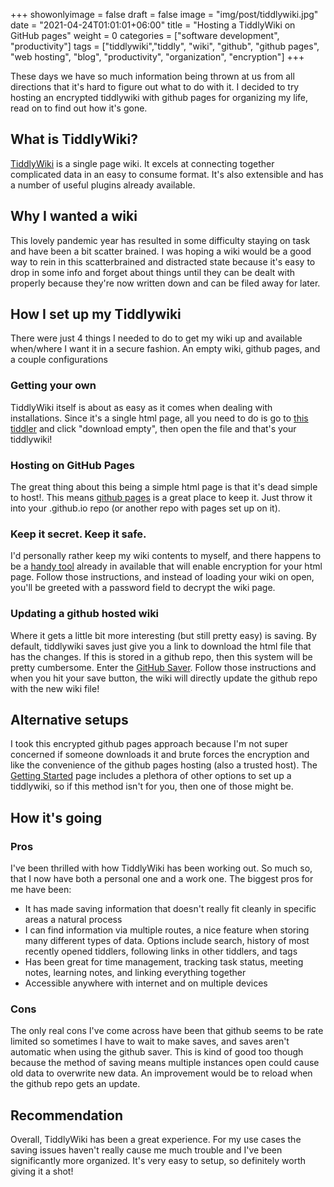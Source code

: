 +++
showonlyimage = false
draft = false
image = "img/post/tiddlywiki.jpg"
date = "2021-04-24T01:01:01+06:00"
title = "Hosting a TiddlyWiki on GitHub pages"
weight = 0
categories = ["software development", "productivity"]
tags = ["tiddlywiki","tiddly", "wiki", "github", "github pages", "web hosting", "blog", "productivity", "organization", "encryption"]
+++

These days we have so much information being thrown at us from all directions that it's hard to figure out what to do with it. I decided to try hosting an encrypted tiddlywiki with github pages for organizing my life, read on to find out how it's gone.
<!--more-->
## What is TiddlyWiki?
[TiddlyWiki](https://tiddlywiki.com/) is a single page wiki. It excels at connecting together complicated 
data in an easy to consume format. It's also extensible and has a number of useful plugins already available.
## Why I wanted a wiki
This lovely pandemic year has resulted in some difficulty staying on task and have been a bit scatter brained. I was hoping a wiki would be a good way to rein in this scatterbrained and distracted state because it's easy to drop in some info and forget about things until they can be dealt with properly because they're now written down and can be filed away for later.
## How I set up my Tiddlywiki
There were just 4 things I needed to do to get my wiki up and available when/where I want it in a secure fashion. An empty wiki, github pages, and a couple configurations
### Getting your own
TiddlyWiki itself is about as easy as it comes when dealing with installations. Since it's a single html page, all you need to do is go to [this tiddler](https://tiddlywiki.com/#GettingStarted) and click "download empty", then open the file and that's your tiddlywiki!
### Hosting on GitHub Pages
The great thing about this being a simple html page is that it's dead simple to host!. This means [github pages](https://pages.github.com/) is a great place to keep it. Just throw it into your <username>.github.io repo (or another repo with pages set up on it).
### Keep it secret. Keep it safe.
I'd personally rather keep my wiki contents to myself, and there happens to be a [handy tool](https://tiddlywiki.com/static/Encryption.html) already in available that will enable encryption for your html page. Follow those instructions, and instead of loading your wiki on open, you'll be greeted with a password field to decrypt the wiki page.
### Updating a github hosted wiki
Where it gets a little bit more interesting (but still pretty easy) is saving. By default, tiddlywiki saves just give you a link to download the html file that has the changes. If this is stored in a github repo, then this system will be pretty cumbersome. Enter the [GitHub Saver](https://tiddlywiki.com/static/Saving%2520to%2520a%2520Git%2520service.html). Follow those instructions and when you hit your save button, the wiki will directly update the github repo with the new wiki file!
## Alternative setups
I took this encrypted github pages approach because I'm not super concerned if someone downloads it and brute forces the encryption and like the convenience of the github pages hosting (also a trusted host). The [Getting Started](https://tiddlywiki.com/#GettingStarted) page includes a plethora of other options to set up a tiddlywiki, so if this method isn't for you, then one of those might be.

## How it's going
### Pros
I've been thrilled with how TiddlyWiki has been working out. So much so, that I now have both a personal one and a work one. The biggest pros for me have been:
* It has made saving information that doesn't really fit cleanly in specific areas a natural process
* I can find information via multiple routes, a nice feature when storing many different types of data. Options include search, history of most recently opened tiddlers, following links in other tiddlers, and tags
* Has been great for time management, tracking task status, meeting notes, learning notes, and linking everything together
* Accessible anywhere with internet and on multiple devices
### Cons
The only real cons I've come across have been that github seems to be rate limited so sometimes I have to wait to make saves, and saves aren't automatic when using the github saver. This is kind of good too though because the method of saving means multiple instances open could cause old data to overwrite new data. An improvement would be to reload when the github repo gets an update.

## Recommendation
Overall, TiddlyWiki has been a great experience. For my use cases the saving issues haven't really cause me much trouble and I've been significantly more organized. It's very easy to setup, so definitely worth giving it a shot!
